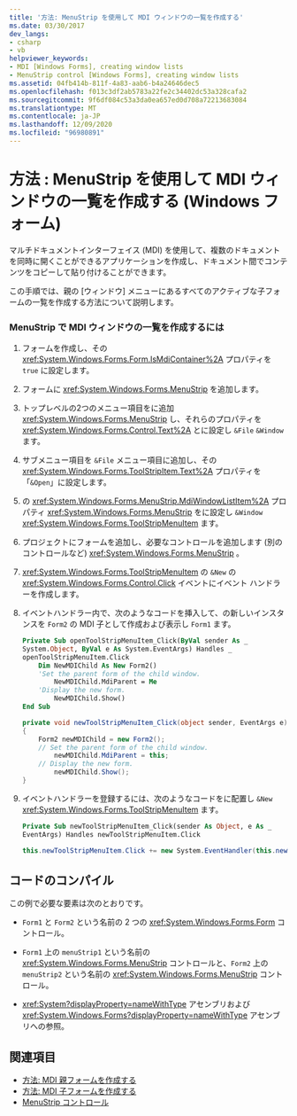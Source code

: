 ```yaml
---
title: '方法: MenuStrip を使用して MDI ウィンドウの一覧を作成する'
ms.date: 03/30/2017
dev_langs:
- csharp
- vb
helpviewer_keywords:
- MDI [Windows Forms], creating window lists
- MenuStrip control [Windows Forms], creating window lists
ms.assetid: 04fb414b-811f-4a83-aab6-b4a24646dec5
ms.openlocfilehash: f013c3df2ab5783a22fe2c34402dc53a328cafa2
ms.sourcegitcommit: 9f6df084c53a3da0ea657ed0d708a72213683084
ms.translationtype: MT
ms.contentlocale: ja-JP
ms.lasthandoff: 12/09/2020
ms.locfileid: "96980891"
---
```

# <a name="how-to-create-an-mdi-window-list-with-menustrip-windows-forms"></a>方法 : MenuStrip を使用して MDI ウィンドウの一覧を作成する (Windows フォーム)
マルチドキュメントインターフェイス (MDI) を使用して、複数のドキュメントを同時に開くことができるアプリケーションを作成し、ドキュメント間でコンテンツをコピーして貼り付けることができます。  
  
 この手順では、親の [ウィンドウ] メニューにあるすべてのアクティブな子フォームの一覧を作成する方法について説明します。  
  
### <a name="to-create-an-mdi-window-list-on-a-menustrip"></a>MenuStrip で MDI ウィンドウの一覧を作成するには  
  
1. フォームを作成し、その <xref:System.Windows.Forms.Form.IsMdiContainer%2A> プロパティを `true` に設定します。  
  
2. フォームに <xref:System.Windows.Forms.MenuStrip> を追加します。  
  
3. トップレベルの2つのメニュー項目をに追加 <xref:System.Windows.Forms.MenuStrip> し、それらのプロパティを <xref:System.Windows.Forms.Control.Text%2A> とに設定し `&File` `&Window` ます。  
  
4. サブメニュー項目を `&File` メニュー項目に追加し、その <xref:System.Windows.Forms.ToolStripItem.Text%2A> プロパティを「`&Open`」に設定します。  
  
5. の <xref:System.Windows.Forms.MenuStrip.MdiWindowListItem%2A> プロパティ <xref:System.Windows.Forms.MenuStrip> をに設定し `&Window` <xref:System.Windows.Forms.ToolStripMenuItem> ます。  
  
6. プロジェクトにフォームを追加し、必要なコントロールを追加します (別のコントロールなど) <xref:System.Windows.Forms.MenuStrip> 。  
  
7. <xref:System.Windows.Forms.ToolStripMenuItem> の `&New` の <xref:System.Windows.Forms.Control.Click> イベントにイベント ハンドラーを作成します。  
  
8. イベントハンドラー内で、次のようなコードを挿入して、の新しいインスタンスを `Form2` の MDI 子として作成および表示し `Form1` ます。  
  
    ```vb  
    Private Sub openToolStripMenuItem_Click(ByVal sender As _  
    System.Object, ByVal e As System.EventArgs) Handles _  
    openToolStripMenuItem.Click  
        Dim NewMDIChild As New Form2()  
        'Set the parent form of the child window.  
            NewMDIChild.MdiParent = Me  
        'Display the new form.  
            NewMDIChild.Show()  
    End Sub  
    ```  
  
    ```csharp  
    private void newToolStripMenuItem_Click(object sender, EventArgs e)  
    {  
        Form2 newMDIChild = new Form2();  
        // Set the parent form of the child window.  
            newMDIChild.MdiParent = this;  
        // Display the new form.  
            newMDIChild.Show();  
    }  
    ```  
  
9. イベントハンドラーを登録するには、次のようなコードをに配置し `&New` <xref:System.Windows.Forms.ToolStripMenuItem> ます。  
  
    ```vb  
    Private Sub newToolStripMenuItem_Click(sender As Object, e As _  
    EventArgs) Handles newToolStripMenuItem.Click  
    ```  
  
    ```csharp  
    this.newToolStripMenuItem.Click += new System.EventHandler(this.newToolStripMenuItem_Click);  
    ```  
  
## <a name="compiling-the-code"></a>コードのコンパイル  
 この例で必要な要素は次のとおりです。  
  
- `Form1` と `Form2` という名前の 2 つの <xref:System.Windows.Forms.Form> コントロール。  
  
- `Form1` 上の `menuStrip1` という名前の <xref:System.Windows.Forms.MenuStrip> コントロールと、`Form2` 上の `menuStrip2` という名前の <xref:System.Windows.Forms.MenuStrip> コントロール。  
  
- <xref:System?displayProperty=nameWithType> アセンブリおよび <xref:System.Windows.Forms?displayProperty=nameWithType> アセンブリへの参照。  
  
## <a name="see-also"></a>関連項目

- [方法: MDI 親フォームを作成する](../advanced/how-to-create-mdi-parent-forms.md)
- [方法: MDI 子フォームを作成する](../advanced/how-to-create-mdi-child-forms.md)
- [MenuStrip コントロール](menustrip-control-windows-forms.md)
